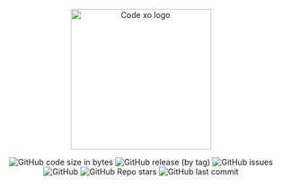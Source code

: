 <p align="center"><a href="https://thecodexo.com" target="_blank" rel="noopener noreferrer"><img width="250" src="https://github.com/kalanakt/Pyrogram-Telegram-Bot-Template/blob/main/pic/logo_transparent_1100x300.png" alt="Code xo logo"></a></p>

<!-- <p align='center'>
  <img alt="GitHub Sparkline" src="https://stars.medv.io/kalanakt/Pyrogram-Telegram-Bot-Template.svg">
</p> -->
<p align="center">
  <img alt="GitHub code size in bytes" src="https://img.shields.io/github/languages/code-size/kalanakt/Pyrogram-Telegram-Bot-Template?logo=files&logoColor=f72585&style=social">
  <img alt="GitHub release (by tag)" src="https://img.shields.io/github/downloads/kalanakt/Pyrogram-Telegram-Bot-Template/v1.0.0/total?color=90dbf4&logo=arlo&style=social">
  <img alt="GitHub issues" src="https://img.shields.io/github/issues-raw/kalanakt/Pyrogram-Telegram-Bot-Template?color=8eecf5&logo=anaconda&logoColor=06d6a0&style=social">
  <img alt="GitHub" src="https://img.shields.io/github/license/kalanakt/Pyrogram-Telegram-Bot-Template?color=90e0ef&logo=adguard&logoColor=390099&style=social">
  <img alt="GitHub Repo stars" src="https://img.shields.io/github/stars/kalanakt/Pyrogram-Telegram-Bot-Template?color=90e0ef&logoColor=ff4d6d&style=social">
  <img alt="GitHub last commit" src="https://img.shields.io/github/last-commit/kalanakt/Pyrogram-Telegram-Bot-Template?logo=electron&logoColor=89fc00&style=social">
</p>
